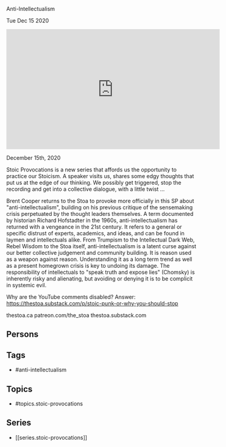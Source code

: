 

 Anti-Intellectualism

Tue Dec 15 2020

<iframe width="560" height="315" src="https://www.youtube.com/embed/h5hYJabC7mE" title="Stoic Provocations: Anti-Intellectualism w/ Brent Cooper" frameborder="0" allow="accelerometer; autoplay; clipboard-write; encrypted-media; gyroscope; picture-in-picture" allowfullscreen ></iframe>

December 15th, 2020

Stoic Provocations is a new series that affords us the opportunity to practice our Stoicism. A speaker visits us, shares some edgy thoughts that put us at the edge of our thinking. We possibly get triggered, stop the recording and get into a collective dialogue, with a little twist ...

Brent Cooper returns to the Stoa to provoke more officially in this SP about "anti-intellectualism", building on his previous critique of the sensemaking crisis perpetuated by the thought leaders themselves. A term documented by historian Richard Hofstadter in the 1960s, anti-intellectualism has returned with a vengeance in the 21st century. It refers to a general or specific distrust of experts, academics, and ideas, and can be found in laymen and intellectuals alike. From Trumpism to the Intellectual Dark Web, Rebel Wisdom to the Stoa itself, anti-intellectualism is a latent curse against our better collective judgement and community building. It is reason used as a weapon against reason. Understanding it as a long term trend as well as a present homegrown crisis is key to undoing its damage. The responsibility of intellectuals to "speak truth and expose lies" (Chomsky) is inherently risky and alienating, but avoiding or denying it is to be complicit in systemic evil.

Why are the YouTube comments disabled? Answer: https://thestoa.substack.com/p/stoic-punk-or-why-you-should-stop

thestoa.ca
patreon.com/the_stoa
thestoa.substack.com

## Persons



## Tags

- #anti-intellectualism

## Topics

- #topics.stoic-provocations

## Series

- [[series.stoic-provocations]]

